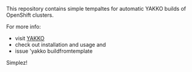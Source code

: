 This repository contains simple tempaltes for automatic YAKKO builds of OpenShift clusters.

For more info: 
- visit [YAKKO](https://github.com/ozchamo/YAKKO)
- check out installation and usage and
- issue 'yakko buildfromtemplate <raw-file-of-template-in-this-repo>

Simplez!
